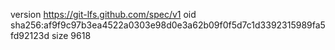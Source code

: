 version https://git-lfs.github.com/spec/v1
oid sha256:af9f9c97b3ea4522a0303e98d0e3a62b09f0f5d7c1d3392315989fa5fd92123d
size 9618
